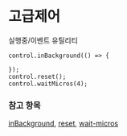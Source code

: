 # 고급제어

실행중/이벤트 유틸리티

```cards
control.inBackground(() => {

});
control.reset();
control.waitMicros(4);
```

### 참고 항목

[inBackground](/reference/control/in-background), [reset](/reference/control/reset), [wait-micros](/reference/control/wait-micros)